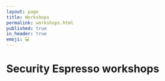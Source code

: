 ```yaml
---
layout: page
title: Workshops
permalink: workshops.html
published: true
in_header: true
emoji: 💻
---
```


# Security Espresso workshops
